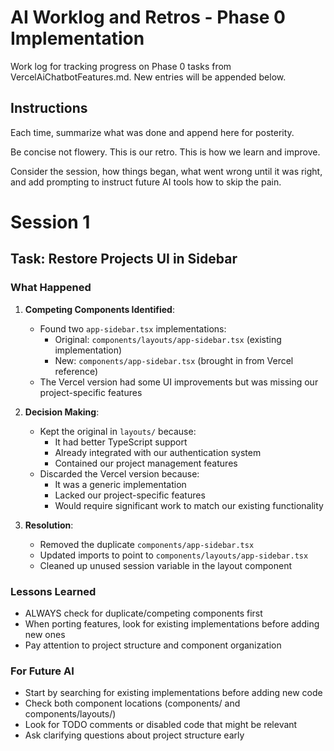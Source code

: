 # AI Worklog and Retros - Phase 0 Implementation

Work log for tracking progress on Phase 0 tasks from VercelAiChatbotFeatures.md. New entries will be appended below.

## Instructions

Each time, summarize what was done and append here for posterity.

Be concise not flowery. This is our retro. This is how we learn and improve.

Consider the session, how things began, what went wrong until it was right, and add prompting to instruct future AI tools how to skip the pain.

# Session 1

## Task: Restore Projects UI in Sidebar

### What Happened
1. **Competing Components Identified**: 
   - Found two `app-sidebar.tsx` implementations:
     - Original: `components/layouts/app-sidebar.tsx` (existing implementation)
     - New: `components/app-sidebar.tsx` (brought in from Vercel reference)
   - The Vercel version had some UI improvements but was missing our project-specific features

2. **Decision Making**:
   - Kept the original in `layouts/` because:
     - It had better TypeScript support
     - Already integrated with our authentication system
     - Contained our project management features
   - Discarded the Vercel version because:
     - It was a generic implementation
     - Lacked our project-specific features
     - Would require significant work to match our existing functionality

3. **Resolution**:
   - Removed the duplicate `components/app-sidebar.tsx`
   - Updated imports to point to `components/layouts/app-sidebar.tsx`
   - Cleaned up unused session variable in the layout component

### Lessons Learned
- ALWAYS check for duplicate/competing components first
- When porting features, look for existing implementations before adding new ones
- Pay attention to project structure and component organization

### For Future AI
- Start by searching for existing implementations before adding new code
- Check both component locations (components/ and components/layouts/)
- Look for TODO comments or disabled code that might be relevant
- Ask clarifying questions about project structure early
